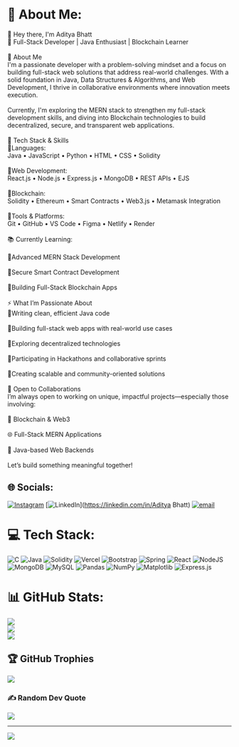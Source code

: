 # 💫 About Me:
👋 Hey there, I'm Aditya Bhatt<br>🚀 Full-Stack Developer | Java Enthusiast | Blockchain Learner <br><br>🧠 About Me<br>I'm a passionate developer with a problem-solving mindset and a focus on building full-stack web solutions that address real-world challenges. With a solid foundation in Java, Data Structures & Algorithms, and Web Development, I thrive in collaborative environments where innovation meets execution.<br><br>Currently, I'm exploring the MERN stack to strengthen my full-stack development skills, and diving into Blockchain technologies to build decentralized, secure, and transparent web applications.<br><br>💼 Tech Stack & Skills<br>🔹Languages:<br>Java • JavaScript • Python • HTML • CSS • Solidity<br><br>🔹Web Development:<br>React.js • Node.js • Express.js • MongoDB • REST APIs • EJS<br><br>🔹Blockchain:<br>Solidity • Ethereum • Smart Contracts • Web3.js • Metamask Integration<br><br>🔹Tools & Platforms:<br>Git • GitHub • VS Code • Figma • Netlify • Render<br><br>📚 Currently Learning:<br><br>🔹Advanced MERN Stack Development<br><br>🔹Secure Smart Contract Development<br><br>🔹Building Full-Stack Blockchain Apps<br><br>⚡ What I’m Passionate About<br>🔹Writing clean, efficient Java code<br><br>🔹Building full-stack web apps with real-world use cases<br><br>🔹Exploring decentralized technologies<br><br>🔹Participating in Hackathons and collaborative sprints<br><br>🔹Creating scalable and community-oriented solutions<br><br>🤝 Open to Collaborations<br>I’m always open to working on unique, impactful projects—especially those involving:<br><br>🔗 Blockchain & Web3<br><br>🌐 Full-Stack MERN Applications<br><br>🧩 Java-based Web Backends<br><br>Let’s build something meaningful together!


## 🌐 Socials:
[![Instagram](https://img.shields.io/badge/Instagram-%23E4405F.svg?logo=Instagram&logoColor=white)](https://instagram.com/adit_yabhatt234) [![LinkedIn](https://img.shields.io/badge/LinkedIn-%230077B5.svg?logo=linkedin&logoColor=white)](https://linkedin.com/in/Aditya Bhatt) [![email](https://img.shields.io/badge/Email-D14836?logo=gmail&logoColor=white)](mailto:aditya.adi02bhatt@gmail.com) 

# 💻 Tech Stack:
![C](https://img.shields.io/badge/c-%2300599C.svg?style=for-the-badge&logo=c&logoColor=white) ![Java](https://img.shields.io/badge/java-%23ED8B00.svg?style=for-the-badge&logo=openjdk&logoColor=white) ![Solidity](https://img.shields.io/badge/Solidity-%23363636.svg?style=for-the-badge&logo=solidity&logoColor=white) ![Vercel](https://img.shields.io/badge/vercel-%23000000.svg?style=for-the-badge&logo=vercel&logoColor=white) ![Bootstrap](https://img.shields.io/badge/bootstrap-%238511FA.svg?style=for-the-badge&logo=bootstrap&logoColor=white) ![Spring](https://img.shields.io/badge/spring-%236DB33F.svg?style=for-the-badge&logo=spring&logoColor=white) ![React](https://img.shields.io/badge/react-%2320232a.svg?style=for-the-badge&logo=react&logoColor=%2361DAFB) ![NodeJS](https://img.shields.io/badge/node.js-6DA55F?style=for-the-badge&logo=node.js&logoColor=white) ![MongoDB](https://img.shields.io/badge/MongoDB-%234ea94b.svg?style=for-the-badge&logo=mongodb&logoColor=white) ![MySQL](https://img.shields.io/badge/mysql-4479A1.svg?style=for-the-badge&logo=mysql&logoColor=white) ![Pandas](https://img.shields.io/badge/pandas-%23150458.svg?style=for-the-badge&logo=pandas&logoColor=white) ![NumPy](https://img.shields.io/badge/numpy-%23013243.svg?style=for-the-badge&logo=numpy&logoColor=white) ![Matplotlib](https://img.shields.io/badge/Matplotlib-%23ffffff.svg?style=for-the-badge&logo=Matplotlib&logoColor=black) ![Express.js](https://img.shields.io/badge/express.js-%23404d59.svg?style=for-the-badge&logo=express&logoColor=%2361DAFB)
# 📊 GitHub Stats:
![](https://github-readme-stats.vercel.app/api?username=adityaBhatt02&theme=dark&hide_border=false&include_all_commits=false&count_private=false)<br/>
![](https://nirzak-streak-stats.vercel.app/?user=adityaBhatt02&theme=dark&hide_border=false)<br/>
![](https://github-readme-stats.vercel.app/api/top-langs/?username=adityaBhatt02&theme=dark&hide_border=false&include_all_commits=false&count_private=false&layout=compact)

## 🏆 GitHub Trophies
![](https://github-profile-trophy.vercel.app/?username=adityaBhatt02&theme=radical&no-frame=false&no-bg=true&margin-w=4)

### ✍️ Random Dev Quote
![](https://quotes-github-readme.vercel.app/api?type=horizontal&theme=radical)

---
[![](https://visitcount.itsvg.in/api?id=adityaBhatt02&icon=0&color=0)](https://visitcount.itsvg.in)

<!-- Proudly created with GPRM ( https://gprm.itsvg.in ) -->
